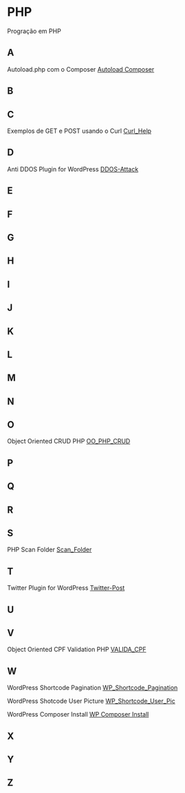 # PHP
Progração em PHP

## A
Autoload.php com o Composer [Autoload Composer](https://github.com/paulo-correia/Autoload_Composer)

## B

## C
Exemplos de GET e POST usando o Curl [Curl_Help](https://github.com/paulo-correia/Curl_Help)

## D
Anti DDOS Plugin for WordPress [DDOS-Attack](https://github.com/paulo-correia/ddos-attack)

## E

## F

## G

## H

## I

## J

## K

## L

## M

## N

## O
Object Oriented CRUD PHP [OO_PHP_CRUD](https://github.com/paulo-correia/oo_php_crud)

## P

## Q

## R

## S
PHP Scan Folder [Scan_Folder](https://github.com/paulo-correia/Scan_Folder)

## T
Twitter Plugin for WordPress [Twitter-Post](https://github.com/paulo-correia/twitter-post)

## U

## V
Object Oriented CPF Validation PHP [VALIDA_CPF](https://github.com/paulo-correia/php_oo_valida_cpf)

## W
WordPress Shortcode Pagination [WP_Shortcode_Pagination](https://github.com/paulo-correia/WP_Shortcode_Pagination)

WordPress Shotcode User Picture [WP_Shortcode_User_Pic](https://github.com/paulo-correia/WP_Shortcode_User_Pic)

WordPress Composer Install [WP Composer Install](https://github.com/paulo-correia/WP_Composer_Install)

## X

## Y

## Z
